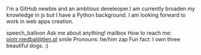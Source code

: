  I'm a GitHub newbie and an ambtious develeoper.I am currently broaden my knowledge in js but I have a Python background. I am looking forward to work in web apps creation.

speech_balloon Ask me about anything!
mailbox How to reach me: piotr.niedbal@tlen.pl
smile Pronouns: he/him
zap Fun fact: I own three beautiful dogs. :)
